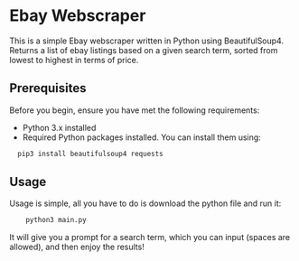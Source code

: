 # Ebay Webscraper

This is a simple Ebay webscraper written in Python using BeautifulSoup4. Returns a list of ebay listings based on a given search term, sorted from lowest to highest in terms of price.

## Prerequisites

Before you begin, ensure you have met the following requirements:

- Python 3.x installed
- Required Python packages installed. You can install them using:

```bash
  pip3 install beautifulsoup4 requests
```

## Usage

Usage is simple, all you have to do is download the python file and run it:  

```bash
    python3 main.py
```

It will give you a prompt for a search term, which you can input (spaces are allowed), and then enjoy the results!
